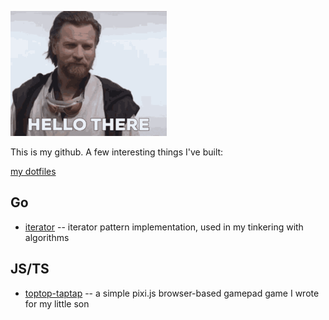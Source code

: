 ![hello there](./obi-wan-kenobi-hello-there-small.gif)

This is my github. A few interesting things I've built:

[my dotfiles](https://github.com/deemson/dotfiles)

## Go

- [iterator](https://github.com/gogolibs/iterator) -- iterator pattern implementation, used in my tinkering with algorithms

## JS/TS

- [toptop-taptap](https://github.com/deemson/toptop-taptap) -- a simple pixi.js browser-based gamepad game I wrote for my little son
